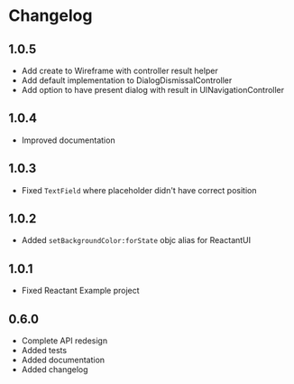 # Changelog

## 1.0.5
* Add create to Wireframe with controller result helper
* Add default implementation to DialogDismissalController
* Add option to have present dialog with result in UINavigationController

## 1.0.4
* Improved documentation

## 1.0.3
* Fixed `TextField` where placeholder didn't have correct position

## 1.0.2
* Added `setBackgroundColor:forState` objc alias for ReactantUI

## 1.0.1
* Fixed Reactant Example project

## 0.6.0

* Complete API redesign
* Added tests
* Added documentation
* Added changelog

